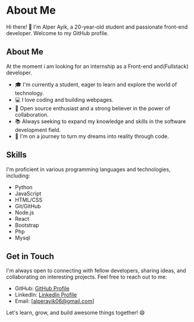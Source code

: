 # About Me

Hi there! 👋 I'm Alper Ayik, a 20-year-old student and passionate front-end developer. Welcome to my GitHub profile.

## About Me
At the moment i am looking for an internship as a Front-end and(Fullstack) developer. 

- 🎓 I'm currently a student, eager to learn and explore the world of technology.
- 💻 I love coding and building webpages.
- 🌟 Open source enthusiast and a strong believer in the power of collaboration.
- 📚 Always seeking to expand my knowledge and skills in the software development field.
- 🚀 I'm on a journey to turn my dreams into reality through code.

## Skills

I'm proficient in various programming languages and technologies, including:

- Python
- JavaScript
- HTML/CSS
- Git/GitHub
- Node.js
- React
- Bootstrap
- Php
- Mysql

## Get in Touch

I'm always open to connecting with fellow developers, sharing ideas, and collaborating on interesting projects. Feel free to reach out to me:

- GitHub: [GitHub Profile](https://github.com/AlperAyik)
- LinkedIn: [LinkedIn Profile](https://www.linkedin.com/in/alper-ayik-5b8812209/)
- Email: [alperayik06@gmail.com]

Let's learn, grow, and build awesome things together! 😄
